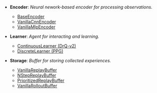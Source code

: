 + **Encoder**: *Neural nework-based encoder for processing observations.*
    - [BaseEncoder](../../api/xploit/encoder/base)
    - [VanillaCnnEncoder](../../api/xploit/encoder/vanilla_cnn_encoder)
    - [VanillaMlpEncoder](../../api/xploit/encoder/vanilla_mlp_encoder)

+ **Learner**: *Agent for interacting and learning.*
    - [ContinuousLearner (DrQ-v2)](../../api/xploit/learner/drqv2)
    - [DiscreteLearner (PPG)](../../api/xploit/learner/ppg)

+ **Storage**: *Buffer for storing collected experiences.*
    - [VanillaReplayBuffer](../../api/xploit/storage/vanilla_replay_buffer)
    - [NStepReplayBuffer](../../api/xploit/storage/nstep_replay_buffer)
    - [PrioritizedReplayBuffer](../../api/xploit/storage/prioritized_replay_buffer)
    - [VanillaRolloutBuffer](../../api/xploit/storage/vanilla_rollout_buffer)